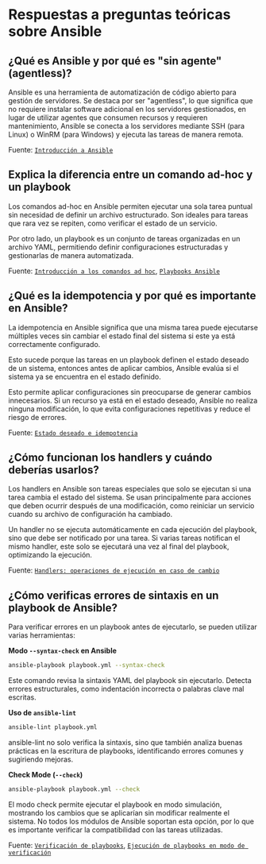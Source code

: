 # Respuestas a preguntas teóricas sobre Ansible

## ¿Qué es Ansible y por qué es "sin agente" (agentless)?
Ansible es una herramienta de automatización de código abierto para gestión de servidores. Se destaca por ser "agentless", lo que significa que no requiere instalar software adicional en los servidores gestionados, en lugar de utilizar agentes que consumen recursos y requieren mantenimiento, Ansible se conecta a los servidores mediante SSH (para Linux) o WinRM (para Windows) y ejecuta las tareas de manera remota.

Fuente: [`Introducción a Ansible`](https://docs.ansible.com/ansible/latest/getting_started/introduction.html)

## Explica la diferencia entre un comando ad-hoc y un playbook
Los comandos ad-hoc en Ansible permiten ejecutar una sola tarea puntual sin necesidad de definir un archivo estructurado. Son ideales para tareas que rara vez se repiten, como verificar el estado de un servicio.

Por otro lado, un playbook es un conjunto de tareas organizadas en un archivo YAML, permitiendo definir configuraciones estructuradas y gestionarlas de manera automatizada.

Fuente: [`Introducción a los comandos ad hoc`](https://docs.ansible.com/ansible/latest/command_guide/intro_adhoc.html), 
[`Playbooks Ansible`](https://docs.ansible.com/ansible/latest/playbook_guide/playbooks_intro.html)

## ¿Qué es la idempotencia y por qué es importante en Ansible?
La idempotencia en Ansible significa que una misma tarea puede ejecutarse múltiples veces sin cambiar el estado final del sistema si este ya está correctamente configurado.

Esto sucede porque las tareas en un playbook definen el estado deseado de un sistema, entonces antes de aplicar cambios, Ansible evalúa si el sistema ya se encuentra en el estado definido.

Esto permite aplicar configuraciones sin preocuparse de generar cambios innecesarios. Si un recurso ya está en el estado deseado, Ansible no realiza ninguna modificación, lo que evita configuraciones repetitivas y reduce el riesgo de errores.

Fuente: [`Estado deseado e idempotencia`](https://docs.ansible.com/ansible/latest/playbook_guide/playbooks_intro.html#desired-state-and-idempotency)


## ¿Cómo funcionan los handlers y cuándo deberías usarlos?
Los handlers en Ansible son tareas especiales que solo se ejecutan si una tarea cambia el estado del sistema. Se usan principalmente para acciones que deben ocurrir después de una modificación, como reiniciar un servicio cuando su archivo de configuración ha cambiado.

Un handler no se ejecuta automáticamente en cada ejecución del playbook, sino que debe ser notificado por una tarea. Si varias tareas notifican el mismo handler, este solo se ejecutará una vez al final del playbook, optimizando la ejecución.

Fuente: [`Handlers: operaciones de ejecución en caso de cambio`](https://docs.ansible.com/ansible/latest/playbook_guide/playbooks_handlers.html)

## ¿Cómo verificas errores de sintaxis en un playbook de Ansible?

Para verificar errores en un playbook antes de ejecutarlo, se pueden utilizar varias herramientas:

**Modo `--syntax-check` en Ansible**

   ```bash
   ansible-playbook playbook.yml --syntax-check
   ```

Este comando revisa la sintaxis YAML del playbook sin ejecutarlo. Detecta errores estructurales, como indentación incorrecta o palabras clave mal escritas.

**Uso de `ansible-lint`**

   ```bash
   ansible-lint playbook.yml
   ```

ansible-lint no solo verifica la sintaxis, sino que también analiza buenas prácticas en la escritura de playbooks, identificando errores comunes y sugiriendo mejoras.

**Check Mode (`--check`)**

   ```bash
   ansible-playbook playbook.yml --check
   ```

El modo check permite ejecutar el playbook en modo simulación, mostrando los cambios que se aplicarían sin modificar realmente el sistema. No todos los módulos de Ansible soportan esta opción, por lo que es importante verificar la compatibilidad con las tareas utilizadas.

Fuente: [`Verificación de playbooks`](https://docs.ansible.com/ansible/latest/playbook_guide/playbooks_intro.html#verifying-playbooks), 
[`Ejecución de playbooks en modo de verificación`](https://docs.ansible.com/ansible/latest/playbook_guide/playbooks_intro.html#running-playbooks-in-check-mode)